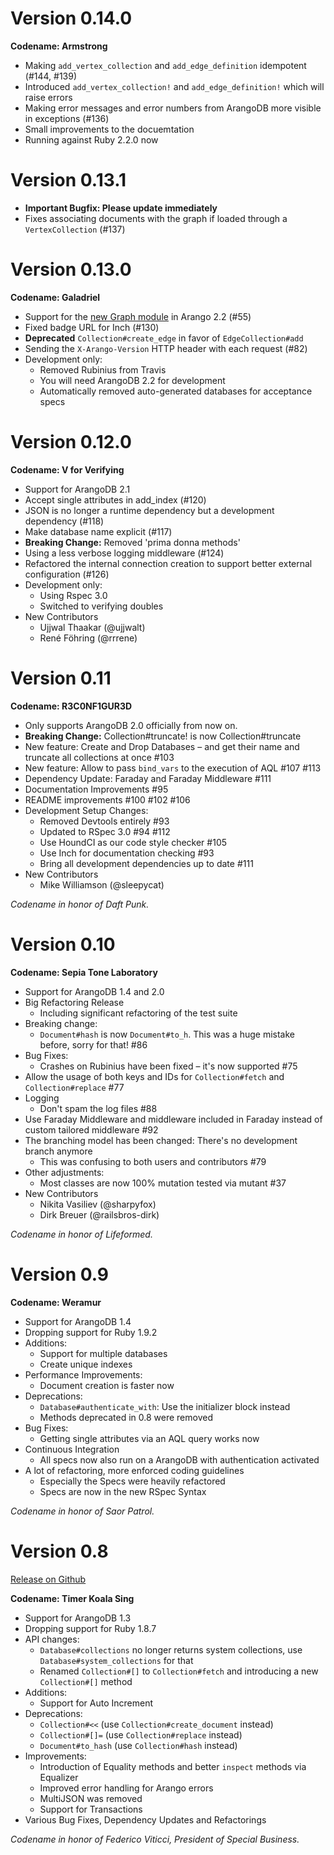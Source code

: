 # Version 0.14.0

**Codename: Armstrong**

* Making `add_vertex_collection` and `add_edge_definition` idempotent (#144, #139)
* Introduced `add_vertex_collection!` and `add_edge_definition!` which will raise errors
* Making error messages and error numbers from ArangoDB more visible in exceptions (#136)
* Small improvements to the docuemtation
* Running against Ruby 2.2.0 now

# Version 0.13.1

* **Important Bugfix: Please update immediately**
* Fixes associating documents with the graph if loaded through a `VertexCollection` (#137)

# Version 0.13.0

**Codename: Galadriel**

* Support for the [new Graph module](http://docs.arangodb.com/HttpGharial/README.html)  in Arango 2.2 (#55)
* Fixed badge URL for Inch (#130)
* **Deprecated** `Collection#create_edge` in favor of `EdgeCollection#add`
* Sending the `X-Arango-Version` HTTP header with each request (#82)
* Development only:
  * Removed Rubinius from Travis
  * You will need ArangoDB 2.2 for development
  * Automatically removed auto-generated databases for acceptance specs

# Version 0.12.0

**Codename: V for Verifying**

* Support for ArangoDB 2.1
* Accept single attributes in add_index (#120)
* JSON is no longer a runtime dependency but a development dependency (#118)
* Make database name explicit (#117)
* **Breaking Change:** Removed 'prima donna methods' 
* Using a less verbose logging middleware (#124)
* Refactored the internal connection creation to support better external configuration (#126)
* Development only:
  * Using Rspec 3.0
  * Switched to verifying doubles
* New Contributors
  * Ujjwal Thaakar (@ujjwalt)
  * René Föhring (@rrrene)

# Version 0.11

**Codename: R3C0NF1GUR3D**

* Only supports ArangoDB 2.0 officially from now on.
* **Breaking Change:** Collection#truncate! is now Collection#truncate
* New feature: Create and Drop Databases – and get their name and truncate all collections at once #103 
* New feature: Allow to pass `bind_vars` to the execution of AQL #107 #113 
* Dependency Update: Faraday and Faraday Middleware #111 
* Documentation Improvements #95 
* README improvements #100 #102 #106 
* Development Setup Changes:
    * Removed Devtools entirely #93 
    * Updated to RSpec 3.0 #94 #112 
    * Use HoundCI as our code style checker #105 
    * Use Inch for documentation checking #93 
    * Bring all development dependencies up to date #111 
* New Contributors
    * Mike Williamson (@sleepycat)

*Codename in honor of Daft Punk.*

# Version 0.10

**Codename: Sepia Tone Laboratory**

* Support for ArangoDB 1.4 and 2.0
* Big Refactoring Release
    * Including significant refactoring of the test suite
* Breaking change:
    * `Document#hash` is now `Document#to_h`. This was a huge mistake before, sorry for that! #86
* Bug Fixes:
    * Crashes on Rubinius have been fixed – it's now supported #75
* Allow the usage of both keys and IDs for `Collection#fetch` and `Collection#replace` #77
* Logging
    * Don't spam the log files #88
* Use Faraday Middleware and middleware included in Faraday instead of custom tailored middleware #92
* The branching model has been changed: There's no development branch anymore
    * This was confusing to both users and contributors #79
* Other adjustments:
    * Most classes are now 100% mutation tested via mutant #37
* New Contributors
    * Nikita Vasiliev (@sharpyfox)
    * Dirk Breuer (@railsbros-dirk)

*Codename in honor of Lifeformed.*

# Version 0.9

**Codename: Weramur**

* Support for ArangoDB 1.4
* Dropping support for Ruby 1.9.2
* Additions:
    * Support for multiple databases
    * Create unique indexes
* Performance Improvements:
    * Document creation is faster now
* Deprecations: 
    * `Database#authenticate_with`: Use the initializer block instead
    * Methods deprecated in 0.8 were removed
* Bug Fixes:
    * Getting single attributes via an AQL query works now
* Continuous Integration
    * All specs now also run on a ArangoDB with authentication activated
* A lot of refactoring, more enforced coding guidelines
    * Especially the Specs were heavily refactored
    * Specs are now in the new RSpec Syntax

*Codename in honor of Saor Patrol.*

# Version 0.8

[Release on Github](https://github.com/triAGENS/ashikawa-core/releases/tag/v0.8.0)

**Codename: Timer Koala Sing**

* Support for ArangoDB 1.3
* Dropping support for Ruby 1.8.7
* API changes:
  * `Database#collections` no longer returns system collections, use `Database#system_collections` for that
  * Renamed `Collection#[]` to `Collection#fetch` and introducing a new `Collection#[]` method
* Additions:
  * Support for Auto Increment
* Deprecations:
  * `Collection#<<` (use `Collection#create_document` instead)
  * `Collection#[]=` (use `Collection#replace` instead)
  * `Document#to_hash` (use `Collection#hash` instead)
* Improvements:
  * Introduction of Equality methods and better `inspect` methods via Equalizer
  * Improved error handling for Arango errors
  * MultiJSON was removed
  * Support for Transactions
* Various Bug Fixes, Dependency Updates and Refactorings

*Codename in honor of Federico Viticci, President of Special Business.*
